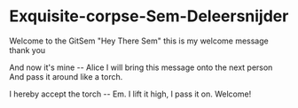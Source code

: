 # Exquisite-corpse-Sem-Deleersnijder
Welcome to the GitSem
"Hey There Sem"
this is my welcome message
thank you

And now it's mine -- Alice
I will bring this message onto the next person
And pass it around like a torch. 

I hereby accept the torch -- Em. I lift it high, I pass it on. Welcome!
